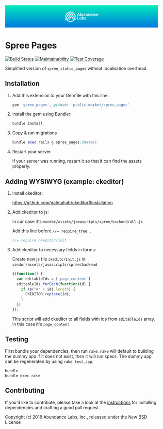 ![Abundance Labds](.github/AbundanceLabs_readme_banner.png)

# Spree Pages

[![Build Status](https://travis-ci.org/abundance-labs/spree_pages.svg?branch=master)](https://travis-ci.org/abundance-labs/spree_pages)
[![Maintainability](https://api.codeclimate.com/v1/badges/091271e9215d80067064/maintainability)](https://codeclimate.com/github/abundance-labs/spree_pages/maintainability)
[![Test Coverage](https://api.codeclimate.com/v1/badges/091271e9215d80067064/test_coverage)](https://codeclimate.com/github/abundance-labs/spree_pages/test_coverage)

Simplified version of `spree_static_pages` without localisation overhead

## Installation

1. Add this extension to your Gemfile with this line:

    ```ruby
    gem 'spree_pages', github: 'public-market/spree_pages'
    ```

1. Install the gem using Bundler:

    ```ruby
    bundle install
    ```

1. Copy & run migrations

    ```ruby
    bundle exec rails g spree_pages:install
    ```

1. Restart your server

    If your server was running, restart it so that it can find the assets properly.

## Adding WYSIWYG (example: ckeditor)

1. Install ckeditor:

    https://github.com/galetahub/ckeditor#installation

1. Add ckeditor to js:

    In our case it's `vendor/assets/javascripts/spree/backend/all.js`

    Add this line before `//= require_tree .`

    ```javascript
    //= require ckeditor/init
    ```

1. Add ckeditor to necessary fields in forms:

    Create new js file `ckeditorInit.js` in `vendor/assets/javascripts/spree/backend`

    ```javascript
    $(function() {
      var editableIds = ['page_content']
      editableIds.forEach(function(id) {
        if ($("#" + id).length) {
          CKEDITOR.replace(id);
        }
      })
    });
    ```

    This script will add ckeditor to all fields with ids from `editableIds` array. In this case it's `page_content`

## Testing

First bundle your dependencies, then run `rake`. `rake` will default to building the dummy app if it does not exist, then it will run specs. The dummy app can be regenerated by using `rake test_app`.

```shell
bundle
bundle exec rake
```

## Contributing

If you'd like to contribute, please take a look at the
[instructions](CONTRIBUTING.md) for installing dependencies and crafting a good
pull request.

Copyright (c) 2018 Abundance Labs, Inc., released under the New BSD License
